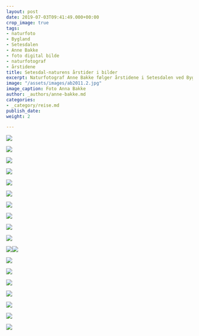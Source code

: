 ```yaml
---
layout: post
date: 2019-07-03T09:41:49.000+00:00
crop_image: true
tags:
- naturfoto
- Bygland
- Setesdalen
- Anne Bakke
- foto digital bilde
- naturfotograf
- årstidene
title: Setesdal-naturens årstider i bilder
excerpt: Naturfotograf Anne Bakke følger årstidene i Setesdalen ved Byglandsfjorden.
image: "/assets/images/ab2011.2.jpg"
image_caption: Foto Anna Bakke
author: _authors/anne-bakke.md
categories:
- _category/reise.md
publish_date: 
weight: 2

---
```

![](/assets/images/ab2012.jpg)

![](/assets/images/ab6.JPG)

![](/assets/images/ab.eik.jpg)

![](/assets/images/abe.jpg)

![](/assets/images/ab.1007-1.jpg)

![](/assets/images/grendi-1.jpg)

![](/assets/images/ab.08.jpg)

![](/assets/images/ab3-3.jpg)

![](/assets/images/ab8.jpg)

![](/assets/images/ab2011-1.jpg)

![](/assets/images/ab2012.jpg)![](/assets/images/grendi2.jpg)

![](/assets/images/ab4-1.jpg)

![](/assets/images/ab2011.1.jpg)

![](/assets/images/grendi3.jpg)

![](/assets/images/ab12.jpg)

![](/assets/images/ab2011.0-2.jpg)

![](/assets/images/ab2.jpg)

![](/assets/images/ab2011.3.jpg)